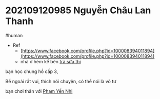 # 202109120985 Nguyễn Châu Lan Thanh

#human

- Ref
    - [https://www.facebook.com/profile.php?id=100008394011894](https://www.facebook.com/profile.php?id=100008394011894)
    - nhà ở hẻm kế bên [trà sữa thi](https://goo.gl/maps/8yAkX4gDbRjV6hPEA)

bạn học chung hồ cấp 3,

Bề ngoài rất vui, thích nói chuyện, có thể nói là vô tư

bạn chơi thân với [Phạm Yến Nhi](202109120986.md)
